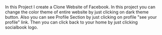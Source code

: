 In this Project I create a Clone Website of Facebook. In this project you can change the color theme of entire website by just clicking on dark theme button.
Also you can see Profile Section by just clicking on profile "see your profile" link.
Then you can click back to your home by just clicking socialbook logo.
